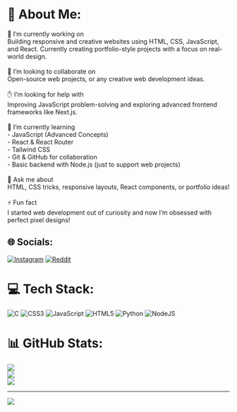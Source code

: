# 💫 About Me:
🔭 I’m currently working on  <br>Building responsive and creative websites using HTML, CSS, JavaScript, and React. Currently creating portfolio-style projects with a focus on real-world design.<br><br>🤝 I’m looking to collaborate on  <br>Open-source web projects, or any creative web development ideas.<br><br>✋ I’m looking for help with  <br>Improving JavaScript problem-solving and exploring advanced frontend frameworks like Next.js.<br><br> 🌱 I’m currently learning  <br>- JavaScript (Advanced Concepts)  <br>- React & React Router  <br>- Tailwind CSS  <br>- Git & GitHub for collaboration  <br>- Basic backend with Node.js (just to support web projects)<br><br>💬 Ask me about  <br>HTML, CSS tricks, responsive layouts, React components, or portfolio ideas!<br><br>⚡ Fun fact  <br>I started web development out of curiosity and now I’m obsessed with perfect pixel designs!<br>


## 🌐 Socials:
[![Instagram](https://img.shields.io/badge/Instagram-%23E4405F.svg?logo=Instagram&logoColor=white)](https://instagram.com/@bugged_by_u) [![Reddit](https://img.shields.io/badge/Reddit-%23FF4500.svg?logo=Reddit&logoColor=white)](https://reddit.com/user/u/Just-Half8596) 

# 💻 Tech Stack:
![C](https://img.shields.io/badge/c-%2300599C.svg?style=for-the-badge&logo=c&logoColor=white) ![CSS3](https://img.shields.io/badge/css3-%231572B6.svg?style=for-the-badge&logo=css3&logoColor=white) ![JavaScript](https://img.shields.io/badge/javascript-%23323330.svg?style=for-the-badge&logo=javascript&logoColor=%23F7DF1E) ![HTML5](https://img.shields.io/badge/html5-%23E34F26.svg?style=for-the-badge&logo=html5&logoColor=white) ![Python](https://img.shields.io/badge/python-3670A0?style=for-the-badge&logo=python&logoColor=ffdd54) ![NodeJS](https://img.shields.io/badge/node.js-6DA55F?style=for-the-badge&logo=node.js&logoColor=white)
# 📊 GitHub Stats:
![](https://github-readme-stats.vercel.app/api?username=VanshKumar56&theme=dark&hide_border=false&include_all_commits=false&count_private=false)<br/>
![](https://nirzak-streak-stats.vercel.app/?user=VanshKumar56&theme=dark&hide_border=false)<br/>
![](https://github-readme-stats.vercel.app/api/top-langs/?username=VanshKumar56&theme=dark&hide_border=false&include_all_commits=false&count_private=false&layout=compact)

---
[![](https://visitcount.itsvg.in/api?id=VanshKumar56&icon=0&color=0)](https://visitcount.itsvg.in)

<!-- Proudly created with GPRM ( https://gprm.itsvg.in ) -->
